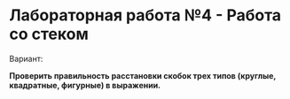 # Лабораторная работа №4 - Работа со стеком

Вариант:

**Проверить правильность расстановки скобок трех типов (круглые, квадратные, фигурные) в выражении.**